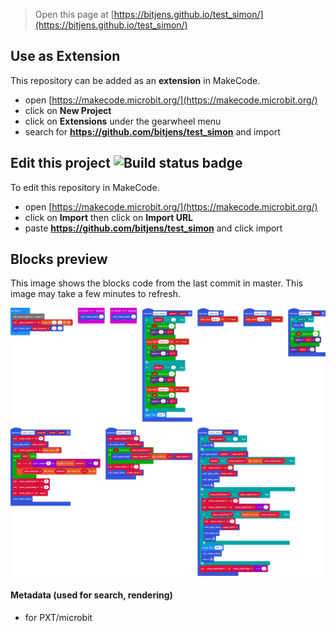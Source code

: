 
> Open this page at [https://bitjens.github.io/test_simon/](https://bitjens.github.io/test_simon/)

## Use as Extension

This repository can be added as an **extension** in MakeCode.

* open [https://makecode.microbit.org/](https://makecode.microbit.org/)
* click on **New Project**
* click on **Extensions** under the gearwheel menu
* search for **https://github.com/bitjens/test_simon** and import

## Edit this project ![Build status badge](https://github.com/bitjens/test_simon/workflows/MakeCode/badge.svg)

To edit this repository in MakeCode.

* open [https://makecode.microbit.org/](https://makecode.microbit.org/)
* click on **Import** then click on **Import URL**
* paste **https://github.com/bitjens/test_simon** and click import

## Blocks preview

This image shows the blocks code from the last commit in master.
This image may take a few minutes to refresh.

![A rendered view of the blocks](https://github.com/bitjens/test_simon/raw/master/.github/makecode/blocks.png)

#### Metadata (used for search, rendering)

* for PXT/microbit
<script src="https://makecode.com/gh-pages-embed.js"></script><script>makeCodeRender("{{ site.makecode.home_url }}", "{{ site.github.owner_name }}/{{ site.github.repository_name }}");</script>
